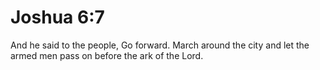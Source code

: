 # Joshua 6:7

And he said to the people, Go forward. March around the city and let the armed men pass on before the ark of the Lord.

